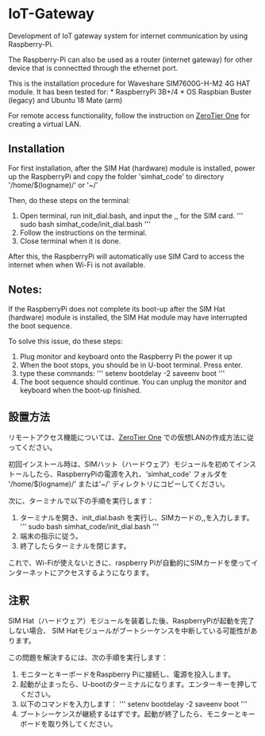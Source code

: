 # IoT-Gateway
Development of IoT gateway system for internet communication by using Raspberry-Pi.

The Raspberry-Pi can also be used as a router (internet gateway) for other device that is connectted through the ethernet port.

This is the installation procedure for Waveshare SIM7600G-H-M2 4G HAT module.
It has been tested for:
    * RaspberryPi 3B+/4
    * OS Raspbian Buster (legacy) and Ubuntu 18 Mate (arm)

For remote access functionality, follow the instruction on [ZeroTier One](my.zerotier.com) for creating a virtual LAN.

## Installation
For first installation, after the SIM Hat (hardware) module is installed, power up the RaspberryPi and copy the folder 'simhat_code' to directory '/home/$(logname)/' or '~/'

Then, do these steps on the terminal:
1. Open terminal, run init_dial.bash, and input the <APN>,<username>,<password> for the SIM card.
'''
sudo bash simhat_code/init_dial.bash
'''
2. Follow the instructions on the terminal.
3. Close terminal when it is done.

After this, the RaspberryPi will automatically use SIM Card to access the internet when when Wi-Fi is not available.

## Notes:
If the RaspberryPi does not complete its boot-up after the SIM Hat (hardware) module is installed, the SIM Hat module may have interrupted the boot sequence. 

To solve this issue, do these steps:
1. Plug monitor and keyboard onto the Raspberry Pi the power it up
2. When the boot stops, you should be in U-boot terminal. Press enter.
3. type these commands:
'''
setenv bootdelay -2
saveenv
boot
'''
4. The boot sequence should continue. You can unplug the monitor and keyboard when the boot-up finished.

## 設置方法
リモートアクセス機能については、[ZeroTier One](my.zerotier.com) での仮想LANの作成方法に従ってください。

初回インストール時は、SIMハット（ハードウェア）モジュールを初めてインストールしたら、RaspberryPiの電源を入れ、'simhat_code' フォルダを '/home/$(logname)/' または'~/' ディレクトリにコピーしてください。

次に、ターミナルで以下の手順を実行します：
1. ターミナルを開き、init_dial.bash を実行し、SIMカードの<APN>,<username>,<password>を入力します。
'''
sudo bash simhat_code/init_dial.bash
'''
2. 端末の指示に従う。
3. 終了したらターミナルを閉じます。

これで、Wi-Fiが使えないときに、raspberry Piが自動的にSIMカードを使ってインターネットにアクセスするようになります。

## 注釈
SIM Hat（ハードウェア）モジュールを装着した後、RaspberryPiが起動を完了しない場合、
SIM Hatモジュールがブートシーケンスを中断している可能性があります。

この問題を解決するには、次の手順を実行します：
1. モニターとキーボードをRaspberry Piに接続し、電源を投入します。
2. 起動が止まったら、U-bootのターミナルになります。エンターキーを押してください。
3. 以下のコマンドを入力します：
'''
setenv bootdelay -2
saveenv
boot
'''
4. ブートシーケンスが継続するはずです。起動が終了したら、モニターとキーボードを取り外してください。